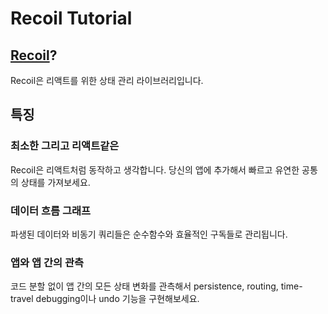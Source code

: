 # Recoil Tutorial

## [Recoil](https://recoiljs.org/)?

Recoil은 리액트를 위한 상태 관리 라이브러리입니다.

## 특징

### 최소한 그리고 리액트같은

Recoil은 리액트처럼 동작하고 생각합니다. 당신의 앱에 추가해서 빠르고 유연한 공통의 상태를 가져보세요.

### 데이터 흐름 그래프

파생된 데이터와 비동기 쿼리들은 순수함수와 효율적인 구독들로 관리됩니다.

### 앱와 앱 간의 관측

코드 분할 없이 앱 간의 모든 상태 변화를 관측해서 persistence, routing, time-travel debugging이나 undo 기능을 구현해보세요.
